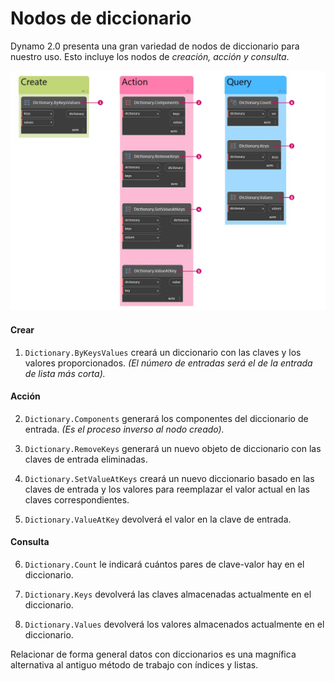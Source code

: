 # Nodos de diccionario

Dynamo 2.0 presenta una gran variedad de nodos de diccionario para nuestro uso. Esto incluye los nodos de _creación, acción y consulta_.

![](../images/5-5/2/dictionarynodes-nodes.jpg)

#### Crear

1. `Dictionary.ByKeysValues` creará un diccionario con las claves y los valores proporcionados. _(El número de entradas será el de la entrada de lista más corta)._

#### Acción

2. `Dictionary.Components` generará los componentes del diccionario de entrada. _(Es el proceso inverso al nodo creado)._

3. `Dictionary.RemoveKeys` generará un nuevo objeto de diccionario con las claves de entrada eliminadas.

4. `Dictionary.SetValueAtKeys` creará un nuevo diccionario basado en las claves de entrada y los valores para reemplazar el valor actual en las claves correspondientes.

5. `Dictionary.ValueAtKey` devolverá el valor en la clave de entrada.

#### Consulta

6. `Dictionary.Count` le indicará cuántos pares de clave-valor hay en el diccionario.

7. `Dictionary.Keys` devolverá las claves almacenadas actualmente en el diccionario.

8. `Dictionary.Values` devolverá los valores almacenados actualmente en el diccionario.

Relacionar de forma general datos con diccionarios es una magnífica alternativa al antiguo método de trabajo con índices y listas.
